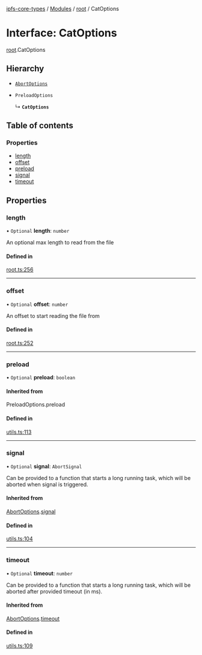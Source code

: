 [ipfs-core-types](../README.md) / [Modules](../modules.md) / [root](../modules/root.md) / CatOptions

# Interface: CatOptions

[root](../modules/root.md).CatOptions

## Hierarchy

- [`AbortOptions`](index.AbortOptions.md)

- `PreloadOptions`

  ↳ **`CatOptions`**

## Table of contents

### Properties

- [length](root.CatOptions.md#length)
- [offset](root.CatOptions.md#offset)
- [preload](root.CatOptions.md#preload)
- [signal](root.CatOptions.md#signal)
- [timeout](root.CatOptions.md#timeout)

## Properties

### length

• `Optional` **length**: `number`

An optional max length to read from the file

#### Defined in

[root.ts:256](https://github.com/ipfs/js-ipfs/blob/1655368d/packages/ipfs-core-types/src/root.ts#L256)

___

### offset

• `Optional` **offset**: `number`

An offset to start reading the file from

#### Defined in

[root.ts:252](https://github.com/ipfs/js-ipfs/blob/1655368d/packages/ipfs-core-types/src/root.ts#L252)

___

### preload

• `Optional` **preload**: `boolean`

#### Inherited from

PreloadOptions.preload

#### Defined in

[utils.ts:113](https://github.com/ipfs/js-ipfs/blob/1655368d/packages/ipfs-core-types/src/utils.ts#L113)

___

### signal

• `Optional` **signal**: `AbortSignal`

Can be provided to a function that starts a long running task, which will
be aborted when signal is triggered.

#### Inherited from

[AbortOptions](index.AbortOptions.md).[signal](index.AbortOptions.md#signal)

#### Defined in

[utils.ts:104](https://github.com/ipfs/js-ipfs/blob/1655368d/packages/ipfs-core-types/src/utils.ts#L104)

___

### timeout

• `Optional` **timeout**: `number`

Can be provided to a function that starts a long running task, which will
be aborted after provided timeout (in ms).

#### Inherited from

[AbortOptions](index.AbortOptions.md).[timeout](index.AbortOptions.md#timeout)

#### Defined in

[utils.ts:109](https://github.com/ipfs/js-ipfs/blob/1655368d/packages/ipfs-core-types/src/utils.ts#L109)
